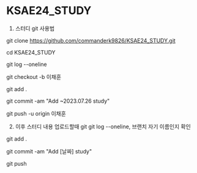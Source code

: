 # KSAE24_STUDY
1. 스터디 git 사용법

git clone https://github.com/commanderk9826/KSAE24_STUDY.git

cd KSAE24_STUDY

git log --oneline

git checkout -b 이채훈

git add .

git commit -am "Add ~2023.07.26 study"

git push -u origin 이채훈

2. 이후 스터디 내용 업로드할때
git 
git log --oneline, 브랜치 자기 이름인지 확인

git add .

git commit -am "Add [날짜] study"

git push


